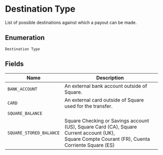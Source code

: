 
# Destination Type

List of possible destinations against which a payout can be made.

## Enumeration

`Destination Type`

## Fields

| Name | Description |
|  --- | --- |
| `BANK_ACCOUNT` | An external bank account outside of Square. |
| `CARD` | An external card outside of Square used for the transfer. |
| `SQUARE_BALANCE` |  |
| `SQUARE_STORED_BALANCE` | Square Checking or Savings account (US), Square Card (CA), Square Current account (UK),<br>Square Compte Courant (FR), Cuenta Corriente Square (ES) |

